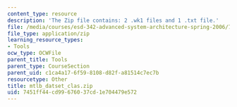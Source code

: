 ```yaml
---
content_type: resource
description: 'The Zip file contains: 2 .wk1 files and 1 .txt file.'
file: /media/courses/esd-342-advanced-system-architecture-spring-2006/7451ff44cd99676037cd1e704479e572_mtlb_datset_clas.zip
file_type: application/zip
learning_resource_types:
- Tools
ocw_type: OCWFile
parent_title: Tools
parent_type: CourseSection
parent_uid: c1ca4a17-6f59-8108-d82f-a81514c7ec7b
resourcetype: Other
title: mtlb_datset_clas.zip
uid: 7451ff44-cd99-6760-37cd-1e704479e572
---
```

